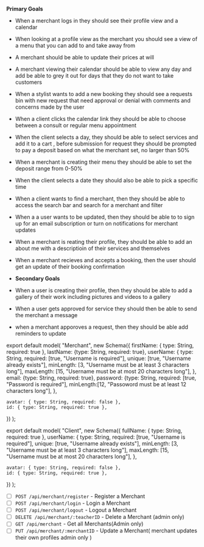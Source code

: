 **Primary Goals**

- When a merchant logs in they should see their profile view and a calendar
- When looking at a profile view as the merchant you should see a view of a menu that you can add to and take away from
- A merchant should be able to update their prices at will
- A merchant viewing their calendar should be able to view any day and add be able to grey it out for days that they do not want to take customers
- When a stylist wants to add a new booking they should see a requests bin with new request that need approval or denial with comments and concerns made by the user
- When a client clicks the calendar link they should be able to choose between a consult or regular menu appointment
- When the client selects a day, they should be able to select services and add it to a cart , before submission for request they should be prompted to pay a deposit based on what the merchant set, no larger than 50%
- When a merchant is creating their menu they should be able to set the deposit range from 0-50%
- When the client selects a date they should also be able to pick a specific time
- When a client wants to find a merchant, then they should be able to access the search bar and search for a merchant and filter
- When a a user wants to be updated, then they should be able to to sign up for an email subscription or turn on notifications for merchant updates
- When a merchant is reating their profile, they should be able to add an about me with a descriptioin of their services and themselves
- When a merchant recieves and accepts a booking, then the user should get an update of their booking confirmation
- **Secondary Goals**

- When a user is creating their profile, then they should be able to add a gallery of their work including pictures and videos to a gallery
- When a user gets approved for service they should then be able to send the merchant a message
- when a merchant apporoves a request, then they should be able add reminders to update

export default model(
"Merchant",
new Schema({
firstName: { type: String, required: true },
lastName: {type: String, required: true},
userName: {
type: String,
required: [true, "Username is required"],
unique: [true, "Username already exists"],
minLength: [3, "Username must be at least 3 characters long"],
maxLength: [15, "Username must be at most 20 characters long"],
},
email: {type: String, required: true},
password: {type: String, required: [true, "Password is required"],
minLength:[12, "Passoword must be at least 12 characters long"],
},

    avatar: { type: String, required: false },
    id: { type: String, required: true },

})
);

export default model(
"Client",
new Schema({
fullName: { type: String, required: true },
userName: {
type: String,
required: [true, "Username is required"],
unique: [true, "Username already exists"],
minLength: [3, "Username must be at least 3 characters long"],
maxLength: [15, "Username must be at most 20 characters long"],
},

    avatar: { type: String, required: false },
    id: { type: String, required: true },

})
);

- [ ] `POST /api/merchant/register` - Register a Merchant
- [ ] `POST /api/merchant/login` - Login a Merchant
- [ ] `POST /api/merchant/logout` - Logout a Merchant
- [ ] `DELETE /api/merchant/:teacherID` - Delete a Merchant (admin only)
- [ ] `GET /api/merchant` - Get all Merchants(Admin only)
- [ ] `PUT /api/merchant/:merchantID` - Update a Merchant( merchant updates their own profiles admin only )

